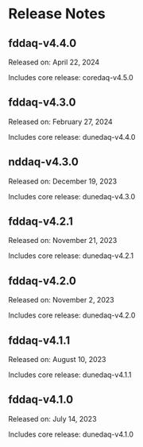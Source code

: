# Release Notes

## fddaq-v4.4.0

Released on: April 22, 2024

Includes core release: coredaq-v4.5.0

## fddaq-v4.3.0

Released on: February 27, 2024

Includes core release: dunedaq-v4.4.0

## nddaq-v4.3.0

Released on: December 19, 2023

Includes core release: dunedaq-v4.3.0

## fddaq-v4.2.1 

Released on: November 21, 2023

Includes core release: dunedaq-v4.2.1

## fddaq-v4.2.0

Released on: November 2, 2023

Includes core release: dunedaq-v4.2.0

## fddaq-v4.1.1

Released on: August 10, 2023

Includes core release: dunedaq-v4.1.1

## fddaq-v4.1.0

Released on: July 14, 2023

Includes core release: dunedaq-v4.1.0




